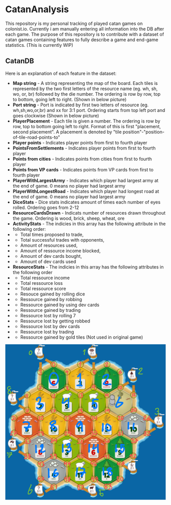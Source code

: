 # CatanAnalysis
This repository is my personal tracking of played catan games on colonist.io. Currently i am manually entering all information into the DB after each game. The purpose of this repository is to contribute with a dataset of catan games containing features to fully describe a game and end-game statistics.
(This is currently WIP) 
## CatanDB
Here is an explanation of each feature in the dataset:
* **Map string** - A string representing the map of the board. Each tiles is represented by the two first letters of the resource name (eg. wh, sh, wo, or, br) followed by the die number. The ordering is row by row, top to bottom, going left to right. (Shown in below picture)
* **Port string** - Port is indicated by first two letters of resource (eg. wh,sh,wo,or,br) and xx for 3:1 port. Ordering starts from top left port and goes clockwise (Shown in below picture)
* **PlayerPlacement** - Each tile is given a number. The ordering is row by row, top to bottom going left to right. Format of this is first "placement, second placement". A placement is denoted by "tile position"-"position-of-tile-road-points-to" 
* **Player points**	- Indicates player points from first to fourth player
* **PointsFromSettlements**	- Indicates player points from first to fourth player
* **Points from cities** - Indicates points from cities from first to fourth player
* **Points from VP cards** - Indicates points from VP cards from first to fourth player
* **PlayerWithLargestArmy**	- Indicates which player had largest army at the end of game. 0 means no player had largest army
* **PlayerWithLongestRoad**	- Indicates which player had longest road at the end of game. 0 means no player had largest army
* **DiceStats** - Dice stats indicates amount of times each number of eyes rolled. Ordering goes from 2-12
* **ResourceCardsDrawn** - Indicats number of resources drawn throughout the game. Ordering is wood, brick, sheep, wheat, ore
* **ActivityStats** - The indicies in this array has the following attribute in the following order:
* * Total times proposed to trade,
* * Total successful trades with opponents,
* * Amount of resources used,
* * Amount of ressource income blocked,
* * Amount of dev cards bought,
* * Amount of dev cards used
* **ResourceStats** - The indicies in this array has the following attributes in the following order
* * Total ressource income
* * Total ressource loss
* * Total ressource score
* * Resouce gained by rolling dice
* * Ressource gained by robbing
* * Ressource gained by using dev cards
* * Ressource gained by trading
* * Ressource lost by rolling 7
* * Ressource lost by getting robbed
* * Ressource lost by dev cards
* * Ressource lost by trading
* * Ressource gained by gold tiles (Not used in original game)

![alt text](image.png)
